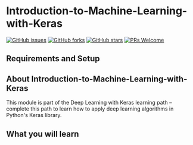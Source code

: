 # Introduction-to-Machine-Learning-with-Keras

[![GitHub issues](https://img.shields.io/github/issues/Develop-Packt/Introduction-to-Machine-Learning-with-Keras.svg)](https://github.com/Develop-Packt/Introduction-to-Machine-Learning-with-Keras/issues)
[![GitHub forks](https://img.shields.io/github/forks/Develop-Packt/Introduction-to-Machine-Learning-with-Keras.svg)](https://github.com/Develop-Packt/Introduction-to-Machine-Learning-with-Keras/network)
[![GitHub stars](https://img.shields.io/github/stars/Develop-Packt/Introduction-to-Machine-Learning-with-Keras.svg)](https://github.com/Develop-Packt/Introduction-to-Machine-Learning-with-Keras/stargazers)
[![PRs Welcome](https://img.shields.io/badge/PRs-welcome-brightgreen.svg)](https://github.com/Develop-Packt/Introduction-to-Machine-Learning-with-Keras/pulls)

## Requirements and Setup


## About Introduction-to-Machine-Learning-with-Keras
This module is part of the Deep Learning with Keras learning path – complete this path to learn how to apply deep learning algorithms in Python's Keras library.

## What you will learn
